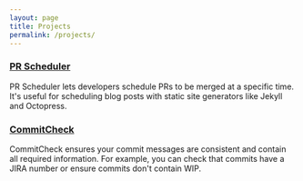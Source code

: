 ```yaml
---
layout: page
title: Projects
permalink: /projects/
---
```


<h3><a href="https://prscheduler.com">PR Scheduler</a></h3>
<p>
  PR Scheduler lets developers schedule PRs to be merged at a specific time. It's useful for scheduling blog posts with static site generators like Jekyll and Octopress.
</p>

<h3><a href="https://commitcheck.com">CommitCheck</a></h3>
<p>
  CommitCheck ensures your commit messages are consistent and contain all required information. For example, you can check that commits have a JIRA number or ensure commits don't contain WIP.
</p>